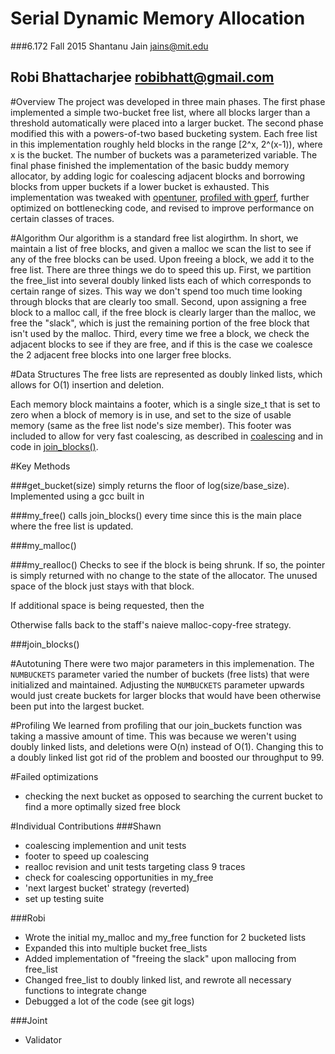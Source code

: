 Serial Dynamic Memory Allocation
================================
###6.172 Fall 2015
Shantanu Jain
[<jains@mit.edu>](mailto:jains@mit.edu)

Robi Bhattacharjee
[<robibhatt@gmail.com>](mailto:robibhatt@gmail.com)
------------

#Overview
The project was developed in three main phases. The first phase implemented a simple two-bucket free list, where all blocks larger than a threshold automatically were placed into a larger bucket. The second phase modified this with a powers-of-two based bucketing system. Each free list in this implementation roughly held blocks in the range [2^x, 2^(x-1)), where x is the bucket. The number of buckets was a parameterized variable. The final phase finished the implementation of the basic buddy memory allocator, by adding logic for coalescing adjacent blocks and borrowing blocks from upper buckets if a lower bucket is exhausted. This implementation was tweaked with [opentuner](#autotuning), [profiled with gperf](#profiling), further optimized on bottlenecking code, and revised to improve performance on certain classes of traces. 

#Algorithm
Our algorithm is a standard free list alogirthm. In short, we maintain a list of free blocks, and given a malloc we scan the list to see if any of the free blocks can be used. Upon freeing a block, we add it to the free list. There are three things we do to speed this up. First, we partition the free_list into several doubly linked lists each of which corresponds to certain range of sizes. This way we don't spend too much time looking through blocks that are clearly too small. Second, upon assigning a free block to a malloc call, if the free block is clearly larger than the malloc, we free the "slack", which is just the remaining portion of the free block that isn't used by the malloc. Third, every time we free a block, we check the adjacent blocks to see if they are free, and if this is the case we coalesce the 2 adjacent free blocks into one larger free blocks. 


#Data Structures
The free lists are represented as doubly linked lists, which allows for O(1) insertion and deletion. 

Each memory block maintains a footer, which is a single size_t that is set to zero when a block of memory is in use, and set to the size of usable memory (same as the free list node's size member). This footer was included to allow for very fast coalescing, as described in [coalescing](#algorithm) and in code in [join_blocks()](#join_blocks).

#Key Methods

###get_bucket(size)
simply returns the floor of log(size/base_size). Implemented using a gcc built in

###my_free()
calls join_blocks() every time since this is the main place where the free list is updated.

###my_malloc()

###my_realloc()
Checks to see if the block is being shrunk. If so, the pointer is simply returned with no change to the state of the allocator. The unused space of the block just stays with that block. 

If additional space is being requested, then the 

Otherwise falls back to the staff's naieve malloc-copy-free strategy.

###join_blocks()

#Autotuning
There were two major parameters in this implemenation. The `NUMBUCKETS` parameter varied the number of buckets (free lists) that were initialized and maintained. Adjusting the `NUMBUCKETS` parameter upwards would just create buckets for larger blocks that would have been otherwise been put into the largest bucket. 

#Profiling
We learned from profiling that our join_buckets function was taking a massive amount of time. This was because we weren't using doubly linked lists, and deletions were O(n) instead of O(1). Changing this to a doubly linked list got rid of the problem and boosted our throughput to 99.

#Failed optimizations
 - checking the next bucket as opposed to searching the current bucket to find a more optimally sized free block

#Individual Contributions
###Shawn
 - coalescing implemention and unit tests
 - footer to speed up coalescing
 - realloc revision and unit tests targeting class 9 traces
 - check for coalescing opportunities in my_free
 - 'next largest bucket' strategy (reverted)
 - set up testing suite

###Robi
 - Wrote the initial my_malloc and my_free function for 2 bucketed lists
 - Expanded this into multiple bucket free_lists
 - Added implementation of "freeing the slack" upon mallocing from free_list
 - Changed free_list to doubly linked list, and rewrote all necessary functions to integrate change
 - Debugged a lot of the code (see git logs)


###Joint
 - Validator